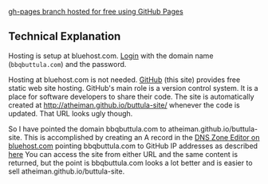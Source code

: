 [gh-pages branch hosted for free using GitHub Pages](http://atheiman.github.io/buttula-site/)

## Technical Explanation

Hosting is setup at bluehost.com. [Login](https://my.bluehost.com/web-hosting/cplogin) with the domain name (`bbqbuttula.com`) and the password.

Hosting at bluehost.com is not needed. [GitHub](https://github.com) (this site) provides free static web site hosting. GitHub's main role is a version control system. It is a place for software developers to share their code. The site is automatically created at http://atheiman.github.io/buttula-site/ whenever the code is updated. That URL looks ugly though.

So I have pointed the domain bbqbuttula.com to atheiman.github.io/buttula-site. This is accomplished by creating an A record in the [DNS Zone Editor on bluehost.com](https://my.bluehost.com/cgi/dm/zoneedit) pointing bbqbuttula.com to GitHub IP addresses as described [here](https://help.github.com/articles/tips-for-configuring-an-a-record-with-your-dns-provider/#configuring-an-a-record-with-your-dns-provider) You can access the site from either URL and the same content is returned, but the point is bbqbuttula.com looks a lot better and is easier to sell atheiman.github.io/buttula-site.
